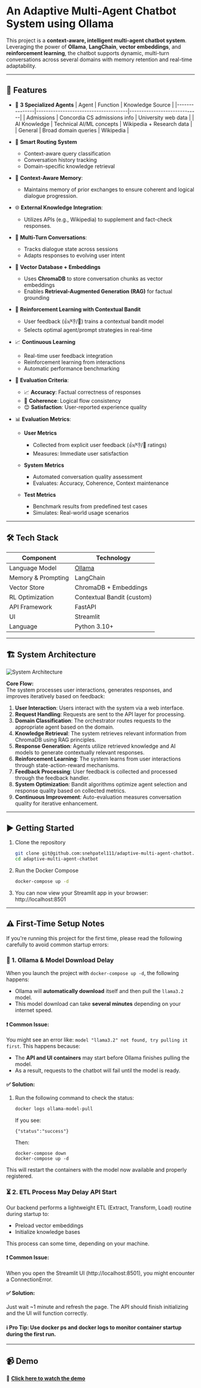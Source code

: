 # An Adaptive Multi-Agent Chatbot System using Ollama

This project is a **context-aware, intelligent multi-agent chatbot system**. Leveraging the power of **Ollama**, **LangChain**, **vector embeddings**, and **reinforcement learning**, the chatbot supports dynamic, multi-turn conversations across several domains with memory retention and real-time adaptability.

---
## 🚀 Features
- 🤖 **3 Specialized Agents**
  | Agent         | Function                             | Knowledge Source            |
  |---------------|--------------------------------------|-----------------------------|
  | Admissions    | Concordia CS admissions info        | University web data         |
  | AI Knowledge  | Technical AI/ML concepts           | Wikipedia + Research data   |
  | General       | Broad domain queries                 | Wikipedia                   |

- 🔀 **Smart Routing System**
  - Context-aware query classification
  - Conversation history tracking
  - Domain-specific knowledge retrieval

- 🧠 **Context-Aware Memory**:  
  - Maintains memory of prior exchanges to ensure coherent and logical dialogue progression.

- 🌐 **External Knowledge Integration**:  
  - Utilizes APIs (e.g., Wikipedia) to supplement and fact-check responses.

- 🔁 **Multi-Turn Conversations**:  
  - Tracks dialogue state across sessions
  - Adapts responses to evolving user intent

- 🧠 **Vector Database + Embeddings**
  - Uses **ChromaDB** to store conversation chunks as vector embeddings
  - Enables **Retrieval-Augmented Generation (RAG)** for factual grounding

- 🤖 **Reinforcement Learning with Contextual Bandit**
  - User feedback (👍/👎/🤷) trains a contextual bandit model
  - Selects optimal agent/prompt strategies in real-time

- 📈 **Continuous Learning**
  - Real-time user feedback integration
  - Reinforcement learning from interactions
  - Automatic performance benchmarking

- 🎯 **Evaluation Criteria**:  
  - 📈 **Accuracy**: Factual correctness of responses
  - 🔗 **Coherence**: Logical flow consistency
  - 😊 **Satisfaction**: User-reported experience quality

- 📊 **Evaluation Metrics**:
   - **User Metrics**
      - Collected from explicit user feedback (👍/👎/🤷 ratings)
      - Measures: Immediate user satisfaction
            
   - **System Metrics**
      - Automated conversation quality assessment
      - Evaluates: Accuracy, Coherence, Context maintenance
            
   - **Test Metrics**
      - Benchmark results from predefined test cases
      - Simulates: Real-world usage scenarios

---

## 🛠 Tech Stack

| Component         | Technology             |
|------------------|------------------------|
| Language Model    | [Ollama](https://ollama.com) |
| Memory & Prompting| LangChain              |
| Vector Store       | ChromaDB + Embeddings     |
| RL Optimization    | Contextual Bandit (custom)|
| API Framework     | FastAPI                |
| UI                | Streamlit              |
| Language          | Python 3.10+           |

---

## 🏗️ System Architecture

![System Architecture](images/system_architecture.png)

**Core Flow:**  
The system processes user interactions, generates responses, and improves iteratively based on feedback:

1. **User Interaction**: Users interact with the system via a web interface.
2. **Request Handling**: Requests are sent to the API layer for processing.
3. **Domain Classification**: The orchestrator routes requests to the appropriate agent based on the domain.
4. **Knowledge Retrieval**: The system retrieves relevant information from ChromaDB using RAG principles.
5. **Response Generation**: Agents utilize retrieved knowledge and AI models to generate contextually relevant responses.
6. **Reinforcement Learning**: The system learns from user interactions through state-action-reward mechanisms.
7. **Feedback Processing**: User feedback is collected and processed through the feedback handler.
8. **System Optimization**: Bandit algorithms optimize agent selection and response quality based on collected metrics.
9. **Continuous Improvement**: Auto-evaluation measures conversation quality for iterative enhancement.

---

## ▶️ Getting Started
1. Clone the repository
   ```bash
   git clone git@github.com:snehpatel111/adaptive-multi-agent-chatbot.git
   cd adaptive-multi-agent-chatbot
   ```
2. Run the Docker Compose
   ```bash
   docker-compose up -d
   ```
3. You can now view your Streamlit app in your browser: http://localhost:8501
---

## ⚠️ First-Time Setup Notes

If you're running this project for the first time, please read the following carefully to avoid common startup errors:

### 🐘 1. Ollama & Model Download Delay

When you launch the project with `docker-compose up -d`, the following happens:

- Ollama will **automatically download** itself and then pull the `llama3.2` model.
- This model download can take **several minutes** depending on your internet speed.

#### ❗ Common Issue:
You might see an error like: `model "llama3.2" not found, try pulling it first`.
This happens because:
- The **API and UI containers** may start before Ollama finishes pulling the model.
- As a result, requests to the chatbot will fail until the model is ready.

#### ✅ Solution:
1. Run the following command to check the status:
   ```bash
   docker logs ollama-model-pull
   ```
   If you see:
   ```
   {"status":"success"}
   ```
   Then:
   ```
   docker-compose down
   docker-compose up -d
   ```
This will restart the containers with the model now available and properly registered.

### ⏳ 2. ETL Process May Delay API Start
Our backend performs a lightweight ETL (Extract, Transform, Load) routine during startup to:
- Preload vector embeddings
- Initialize knowledge bases

This process can some time, depending on your machine.

#### ❗ Common Issue:
When you open the Streamlit UI (http://localhost:8501), you might encounter a ConnectionError.

#### ✅ Solution:
Just wait ~1 minute and refresh the page. The API should finish initializing and the UI will function correctly.

#### ℹ️ Pro Tip: Use docker ps and docker logs to monitor container startup during the first run.

---

## 📹 Demo
🎥 **[Click here to watch the demo](https://drive.google.com/file/d/1bbRIzrVoAkCbgHt4g7MPRqQGu5yrUPKU/view?usp=sharing)**